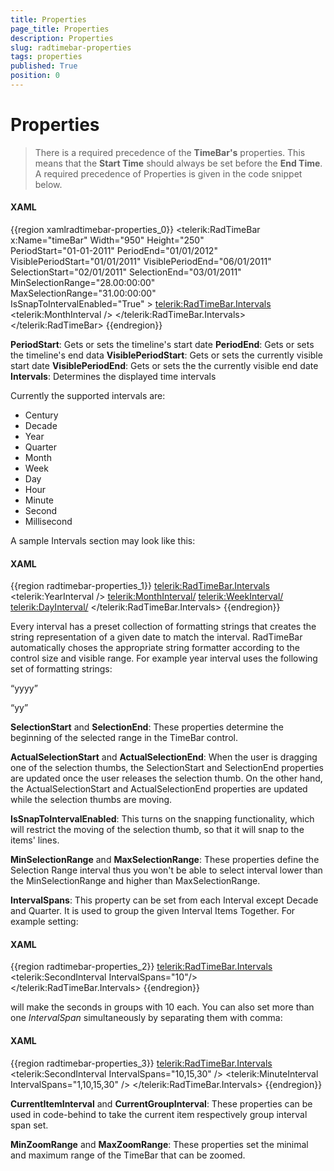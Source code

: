 ```yaml
---
title: Properties
page_title: Properties
description: Properties
slug: radtimebar-properties
tags: properties
published: True
position: 0
---
```


# Properties

> There is a required precedence of the __TimeBar's__ properties. This means that the __Start Time__ should always be set before the __End Time__. A required precedence of Properties is given in the code snippet below.

#### __XAML__

{{region xamlradtimebar-properties_0}}
	<telerik:RadTimeBar x:Name="timeBar" Width="950" Height="250"      
						PeriodStart="01-01-2011"
						PeriodEnd="01/01/2012"
						VisiblePeriodStart="01/01/2011"
						VisiblePeriodEnd="06/01/2011"
						SelectionStart="02/01/2011"
						SelectionEnd="03/01/2011"
						MinSelectionRange="28.00:00:00"                            
						MaxSelectionRange="31.00:00:00"                            
						IsSnapToIntervalEnabled="True" >
		<telerik:RadTimeBar.Intervals>
			<telerik:MonthInterval />
		</telerik:RadTimeBar.Intervals>
	</telerik:RadTimeBar>
{{endregion}} 
	
__PeriodStart__: Gets or sets the timeline's start date
__PeriodEnd__: Gets or sets the timeline's end data
__VisiblePeriodStart__: Gets or sets the currently visible start date
__VisiblePeriodEnd__: Gets or sets the the currently visible end date
__Intervals__: Determines the displayed time intervals

Currently the supported intervals are:

* Century
* Decade
* Year
* Quarter
* Month
* Week
* Day
* Hour
* Minute
* Second
* Millisecond

A sample Intervals section may look like this:

#### __XAML__

{{region radtimebar-properties_1}}
	<telerik:RadTimeBar.Intervals>
	     <telerik:YearInterval />
	     <telerik:MonthInterval/>
	     <telerik:WeekInterval/>
	     <telerik:DayInterval/>
	 </telerik:RadTimeBar.Intervals>
{{endregion}}

Every interval has a preset collection of formatting strings that creates the string representation of a given date to match the interval. RadTimeBar automatically choses the appropriate string formatter according to the control size and visible range. For example year interval uses the following set of formatting strings:

“yyyy”

“yy”

__SelectionStart__ and __SelectionEnd__: These properties determine the beginning of the selected range in the TimeBar control.

__ActualSelectionStart__ and __ActualSelectionEnd__: When the user is dragging one of the selection thumbs, the SelectionStart and SelectionEnd properties are updated once the user releases the selection thumb. On the other hand, the ActualSelectionStart and ActualSelectionEnd properties are updated while the selection thumbs are moving.

__IsSnapToIntervalEnabled__: This turns on the snapping functionality, which will restrict the moving of the selection thumb, so that it will snap to the items' lines.

__MinSelectionRange__ and __MaxSelectionRange__: These properties define the Selection Range interval thus you won't be able to select interval lower than the MinSelectionRange and higher than MaxSelectionRange.

__IntervalSpans__: This property can be set from each Interval except Decade and Quarter. It is used to group the given Interval Items Together. For example setting:

#### __XAML__

{{region radtimebar-properties_2}}
	<telerik:RadTimeBar.Intervals>
	   <telerik:SecondInterval IntervalSpans="10"/>
	</telerik:RadTimeBar.Intervals>
{{endregion}}

will make the seconds in groups with 10 each. You can also set more than one *IntervalSpan* simultaneously by separating them with comma:

#### __XAML__

{{region radtimebar-properties_3}}
	<telerik:RadTimeBar.Intervals>
	   <telerik:SecondInterval IntervalSpans="10,15,30" />
	   <telerik:MinuteInterval IntervalSpans="1,10,15,30" />
	</telerik:RadTimeBar.Intervals>
{{endregion}}

__CurrentItemInterval__ and __CurrentGroupInterval__: These properties can be used in code-behind to take the current item respectively group interval span set.

__MinZoomRange__ and __MaxZoomRange__: These properties set the minimal and maximum range of the TimeBar that can be zoomed.
